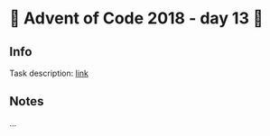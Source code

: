 # 🎄 Advent of Code 2018 - day 13 🎄

## Info

Task description: [link](https://adventofcode.com/2018/day/13)

## Notes

...